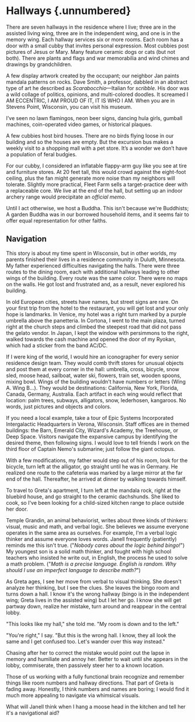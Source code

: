 # Hallways {.unnumbered}

There are seven hallways in the residence where I live; three are in the assisted living wing, three are in the independent wing, and one is in the memory wing. Each hallway services six or more rooms. Each room has a door with a small cubby that invites personal expression. Most cubbies post pictures of Jesus or Mary. Many feature ceramic dogs or cats (but not both). There are plants and flags and war memorabilia and wind chimes and drawings by grandchildren.

A few display artwork created by the occupant; our neighbor Jan paints mandala patterns on rocks. Dave Smith, a professor, dabbled in an abstract type of art he described as *Scarabocchio*—Italian for *scribble*. His door was a wild collage of politics, opinions, and multi-colored doodles. It screamed I AM ECCENTRIC, I AM PROUD OF IT, IT IS WHO I AM. When you are in Stevens Point, Wisconsin, you can visit his museum.

I’ve seen no lawn flamingos, neon beer signs, dancing hula girls, gumball machines, coin-operated video games, or historical plaques.

A few cubbies host bird houses. There are no birds flying loose in our building and so the houses are empty. But the excursion bus makes a weekly visit to a shopping mall with a pet store. It’s a wonder we don’t have a population of feral budgies.

For our cubby, I considered an inflatable flappy-arm guy like you see at tire and furniture stores. At 20 feet tall, this would crowd against the eight-foot ceiling, plus the fan might generate more noise than my neighbors will tolerate. Slightly more practical, Fleet Farm sells a target-practice deer with a replaceable core. We live at the end of the hall, but setting up an indoor archery range would precipitate an *official memo*.

Until I act otherwise, we host a Buddha. This isn't because we're Buddhists; A garden Buddha was in our borrowed household items, and it seems fair to offer equal representation for other faiths.

## Navigation

This story is about my time spent in Wisconsin, but in other worlds, my parents finished their lives in a residence community in Duluth, Minnesota. My father experienced difficulties navigating the halls. There were three routes to the dining room, each with additional hallways leading to other wings of the building. Every route was the same color. There were no maps on the walls. He got lost and frustrated and, as a result, never explored his building.

In old European cities, streets have names, but street signs are rare. On your first trip from the hotel to the restaurant, you will get lost and your only hope is landmarks. In Venice, my hotel was a right turn marked by a purple umbrella above the panetteria. In Cortona, I went to the main plaza, turned right at the church steps and climbed the steepest road that did not pass the gelato vendor. In Japan, I kept the window with persimmons to the right, walked towards the cash machine and opened the door of my Ryokan, which had a sticker from the band AC/DC.

If I were king of the world, I would hire an iconographer for every senior residence design team. They would comb thrift stores for unusual objects and post them at every corner in the hall: umbrella, cross, bicycle, snow sled, moose head, sailboat, water ski, flowers, train set, wooden spoons, mixing bowl. Wings of the building wouldn't have numbers or letters (Wing A. Wing B...). They would be destinations: California, New York, Florida, Canada, Germany, Australia. Each artifact in each wing would reflect that location: palm trees, subways, alligators, snow, lederhosen, kangaroos. No words, just pictures and objects and colors.

If you need a local example, take a tour of Epic Systems Incorporated Intergalactic Headquarters in Verona, Wisconsin. Staff offices are in themed buildings: the Barn, Emerald City, Wizard's Academy, the Treehouse, or Deep Space. Visitors navigate the expansive campus by identifying the desired theme, then following signs. I would love to tell friends I work on the third floor of Captain Nemo's submarine; just follow the giant octopus.

With a few modifications, my father would step out of his room, look for the bicycle, turn left at the alligator, go straight until he was in Germany. He realized one route to the cafeteria was marked by a large mirror at the far end of the hall. Thereafter, he arrived at dinner by walking towards himself.

To travel to Greta's apartment, I turn left at the mandala rock, right at the bluebird house, and go straight to the ceramic dachshunds. She liked to cook, so I've been looking for a child-sized kitchen range to place outside her door.

Temple Grandin, an animal behaviorist, writes about three kinds of thinkers: visual, music and math, and verbal logic. She believes we assume everyone operates in the same area as ourselves. For example, I'm a verbal logic thinker and assume everyone loves words. Janell frequently (patiently) reminds me this isn't true. ("*Nobody cares about the logic behind bingo!*") My youngest son is a solid math thinker, and fought with high school teachers who insisted he write out, in English, the process he used to solve a math problem. ("*Math is a precise language. English is random. Why should I use an imperfect language to describe math?*")

As Greta ages, I see her move from verbal to visual thinking. She doesn't analyze her thinking, but I see the clues. She leaves the bingo room and turns down a hall. I know it's the wrong hallway (bingo is in the independent wing; Greta lives in the assisted wing) but I let her go. I know she will get partway down, realize her mistake, turn around and reappear in the central lobby.

"This looks like my hall," she told me. "My room is down and to the left."

"You're right," I say. "But this is the wrong hall. I know, they all look the same and I get confused too. Let's wander over this way instead."

Chasing after her to correct the mistake would point out the lapse in memory and humiliate and annoy her. Better to wait until she appears in the lobby, commiserate, then passively steer her to a known location.

Those of us working with a fully functional brain recognize and remember things like room numbers and hallway directions. That part of Greta is fading away. Honestly, I think numbers and names are boring; I would find it much more appealing to navigate via whimsical visuals.

What will Janell think when I hang a moose head in the kitchen and tell her it's a navigational aid?
